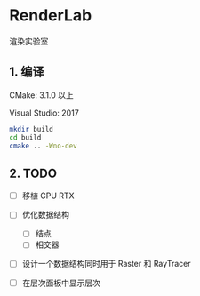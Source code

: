 # RenderLab

渲染实验室

## 1. 编译

CMake: 3.1.0 以上

Visual Studio: 2017

```bash
mkdir build
cd build
cmake .. -Wno-dev
```

## 2. TODO

- [ ] 移植 CPU RTX
- [ ] 优化数据结构
  - [ ] 结点
  - [ ] 相交器
- [ ] 设计一个数据结构同时用于 Raster 和 RayTracer
- [ ] 在层次面板中显示层次

